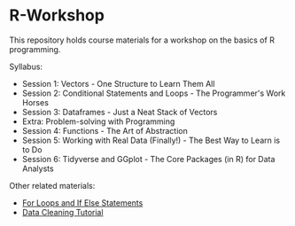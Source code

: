 # R-Workshop
This repository holds course materials for a workshop on the basics of R programming.

Syllabus:
- Session 1: Vectors - One Structure to Learn Them All
- Session 2: Conditional Statements and Loops - The Programmer's Work Horses
- Session 3: Dataframes - Just a Neat Stack of Vectors
- Extra: Problem-solving with Programming
- Session 4: Functions - The Art of Abstraction
- Session 5: Working with Real Data (Finally!) - The Best Way to Learn is to Do 
- Session 6: Tidyverse and GGplot - The Core Packages (in R) for Data Analysts

Other related materials:
- [For Loops and If Else Statements](https://msrcodelibrary.netlify.app/2020/06/13/for-loops-and-if-else-statements/)
- [Data Cleaning Tutorial](https://msrcodelibrary.netlify.app/2020/06/10/data-cleaning-tutorial/)
